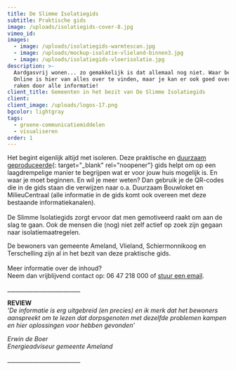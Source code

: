 ```yaml
---
title: De Slimme Isolatiegids
subtitle: Praktische gids
image: /uploads/isolatiegids-cover-8.jpg
vimeo_id:
images:
  - image: /uploads/isolatiegids-warmtescan.jpg
  - image: /uploads/mockup-isolatie-vlieland-binnen3.jpg
  - image: /uploads/isolatiegids-vloerisolatie.jpg
description: >-
  Aardgasvrij wonen... zo gemakkelijk is dat allemaal nog niet. Waar begin je?
  Online is hier van alles over te vinden, maar je kan er ook goed overspoeld
  raken door alle informatie!
client_title: Gemeenten in het bezit van De Slimme Isolatiegids
client:
client_image: /uploads/logos-17.png
bgcolor: lightgray
tags:
  - groene-communicatiemiddelen
  - visualiseren
order: 1
---
```

Het begint eigenlijk altijd met isoleren. Deze praktische en [duurzaam geproduceerde](https://frisseplannen.nl/blogs/certificeringen/){: target="_blank" rel="noopener"} gids helpt om op een laagdrempelige manier te begrijpen wat er voor jouw huis mogelijk is. En waar je moet beginnen. En wil je meer weten? Dan gebruik je de QR-codes die in de gids staan die verwijzen naar o.a. Duurzaam Bouwloket en MilieuCentraal (alle informatie in de gids komt ook overeen met deze bestaande informatiekanalen).<br><br>De Slimme Isolatiegids zorgt ervoor dat men gemotiveerd raakt om aan de slag te gaan. Ook de mensen die (nog) niet zelf actief op zoek zijn gegaan naar isolatiemaatregelen.

De bewoners van gemeente Ameland, Vlieland, Schiermonnikoog en Terschelling zijn al in het bezit van deze praktische gids.<br><br>Meer informatie over de inhoud?<br>Neem dan vrijblijvend contact op: 06 47 218 000 of [stuur een email](mailto:info@frisseplannen.nl?subject=Interesse%20in%20isolatiegids).

\_\_\_\_\_\_\_\_\_\_\_\_\_\_\_\_\_\_\_\_\_\_\_\_\_\_

**REVIEW**<br>*'De informatie is erg uitgebreid (en precies) en ik merk dat het bewoners aanspreekt om te lezen dat dorpsgenoten met dezelfde problemen kampen en hier oplossingen voor hebben gevonden’*

*Erwin de Boer<br>Energieadviseur gemeente Ameland*

\_\_\_\_\_\_\_\_\_\_\_\_\_\_\_\_\_\_\_\_\_\_\_\_\_\_